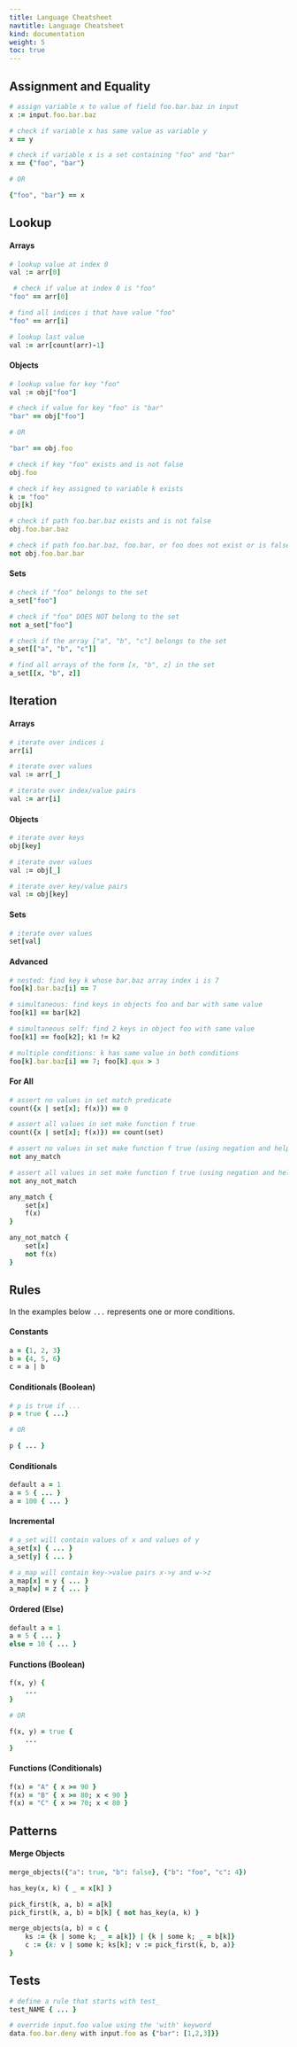 ```yaml
---
title: Language Cheatsheet
navtitle: Language Cheatsheet
kind: documentation
weight: 5
toc: true
---
```


## Assignment and Equality

```ruby
# assign variable x to value of field foo.bar.baz in input
x := input.foo.bar.baz

# check if variable x has same value as variable y
x == y

# check if variable x is a set containing "foo" and "bar"
x == {"foo", "bar"}

# OR

{"foo", "bar"} == x
```

## Lookup

#### Arrays

```ruby
# lookup value at index 0
val := arr[0]

 # check if value at index 0 is "foo"
"foo" == arr[0]

# find all indices i that have value "foo"
"foo" == arr[i]

# lookup last value
val := arr[count(arr)-1]
```

#### Objects

```ruby
# lookup value for key "foo"
val := obj["foo"]

# check if value for key "foo" is "bar"
"bar" == obj["foo"]

# OR

"bar" == obj.foo

# check if key "foo" exists and is not false
obj.foo

# check if key assigned to variable k exists
k := "foo"
obj[k]

# check if path foo.bar.baz exists and is not false
obj.foo.bar.baz

# check if path foo.bar.baz, foo.bar, or foo does not exist or is false
not obj.foo.bar.bar
```

#### Sets

```ruby
# check if "foo" belongs to the set
a_set["foo"]

# check if "foo" DOES NOT belong to the set
not a_set["foo"]

# check if the array ["a", "b", "c"] belongs to the set
a_set[["a", "b", "c"]]

# find all arrays of the form [x, "b", z] in the set
a_set[[x, "b", z]]
```

## Iteration

#### Arrays

```ruby
# iterate over indices i
arr[i]

# iterate over values
val := arr[_]

# iterate over index/value pairs
val := arr[i]
```

#### Objects

```ruby
# iterate over keys
obj[key]

# iterate over values
val := obj[_]

# iterate over key/value pairs
val := obj[key]
```

#### Sets

```ruby
# iterate over values
set[val]
```

#### Advanced

```ruby
# nested: find key k whose bar.baz array index i is 7
foo[k].bar.baz[i] == 7

# simultaneous: find keys in objects foo and bar with same value
foo[k1] == bar[k2]

# simultaneous self: find 2 keys in object foo with same value
foo[k1] == foo[k2]; k1 != k2

# multiple conditions: k has same value in both conditions
foo[k].bar.baz[i] == 7; foo[k].qux > 3
```

#### For All

```ruby
# assert no values in set match predicate
count({x | set[x]; f(x)}) == 0

# assert all values in set make function f true
count({x | set[x]; f(x)}) == count(set)

# assert no values in set make function f true (using negation and helper rule)
not any_match

# assert all values in set make function f true (using negation and helper rule)
not any_not_match
```

```ruby
any_match {
    set[x]
    f(x)
}

any_not_match {
    set[x]
    not f(x)
}
```

## Rules

In the examples below `...` represents one or more conditions.

#### Constants

```ruby
a = {1, 2, 3}
b = {4, 5, 6}
c = a | b
```

#### Conditionals (Boolean)

```ruby
# p is true if ...
p = true { ...}

# OR

p { ... }
```

#### Conditionals

```ruby
default a = 1
a = 5 { ... }
a = 100 { ... }
```

#### Incremental

```ruby
# a_set will contain values of x and values of y
a_set[x] { ... }
a_set[y] { ... }

# a_map will contain key->value pairs x->y and w->z
a_map[x] = y { ... }
a_map[w] = z { ... }
```

#### Ordered (Else)

```ruby
default a = 1
a = 5 { ... }
else = 10 { ... }
```

#### Functions (Boolean)

```ruby
f(x, y) {
    ...
}

# OR

f(x, y) = true {
    ...
}
```

#### Functions (Conditionals)

```ruby
f(x) = "A" { x >= 90 }
f(x) = "B" { x >= 80; x < 90 }
f(x) = "C" { x >= 70; x < 80 }
```

## Patterns

#### Merge Objects

```ruby
merge_objects({"a": true, "b": false}, {"b": "foo", "c": 4})
```

```ruby
has_key(x, k) { _ = x[k] }

pick_first(k, a, b) = a[k]
pick_first(k, a, b) = b[k] { not has_key(a, k) }

merge_objects(a, b) = c {
    ks := {k | some k; _ = a[k]} | {k | some k; _ = b[k]}
    c := {k: v | some k; ks[k]; v := pick_first(k, b, a)}
}
```

## Tests

```ruby
# define a rule that starts with test_
test_NAME { ... }

# override input.foo value using the 'with' keyword
data.foo.bar.deny with input.foo as {"bar": [1,2,3]}}
```